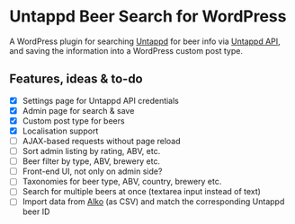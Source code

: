 # Untappd Beer Search for WordPress

A WordPress plugin for searching [Untappd](https://untappd.com) for beer info via [Untappd API](https://untappd.com/api/), and saving the information into a WordPress custom post type.

## Features, ideas & to-do

- [x] Settings page for Untappd API credentials
- [x] Admin page for search & save
- [x] Custom post type for beers
- [x] Localisation support
- [ ] AJAX-based requests without page reload
- [ ] Sort admin listing by rating, ABV, etc.
- [ ] Beer filter by type, ABV, brewery etc.
- [ ] Front-end UI, not only on admin side?
- [ ] Taxonomies for beer type, ABV, country, brewery etc.
- [ ] Search for multiple beers at once (textarea input instead of text)
- [ ] Import data from [Alko](https://www.alko.fi/valikoimat-ja-hinnasto/hinnasto) (as CSV) and match the corresponding Untappd beer ID
